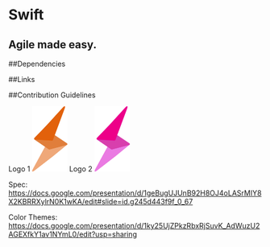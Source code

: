 # Swift
## Agile made easy.

##Dependencies

##Links

##Contribution Guidelines

Logo 1
<img src="https://github.com/coding-sig/Swift/blob/master/src/assets/orange-logo.png" width="70" height="130" alt="Logo"/>
Logo 2
<img src="https://github.com/coding-sig/Swift/blob/master/src/assets/purple-logo.png" width="70" height="130" alt="Logo"/>

Spec:
https://docs.google.com/presentation/d/1geBugUJUnB92H8OJ4oLASrMIY8X2KBRRXylrN0K1wKA/edit#slide=id.g245d443f9f_0_67

Color Themes: 
https://docs.google.com/presentation/d/1ky25UjZPkzRbxRjSuvK_AdWuzU2AGEXfkY1av1NYmL0/edit?usp=sharing
